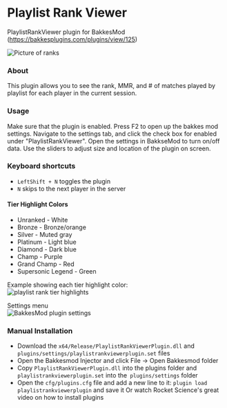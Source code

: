 # Playlist Rank Viewer  
PlaylistRankViewer plugin for BakkesMod (https://bakkesplugins.com/plugins/view/125)

![Picture of ranks](https://i.imgur.com/uF8nsLN.png)

### About  
This plugin allows you to see the rank, MMR, and # of matches played by playlist for each player in the current session. 

### Usage  
Make sure that the plugin is enabled. Press F2 to open up the bakkes mod settings. Navigate to the settings tab, and click the check box for enabled under "PlaylistRankViewer". Open the settings in BakkseMod to turn on/off data. Use the sliders to adjust size and location of the plugin on screen. 

### Keyboard shortcuts
- `LeftShift + N` toggles the plugin
- `N` skips to the next player in the server

#### Tier Highlight Colors
- Unranked - White
- Bronze - Bronze/orange
- Silver - Muted gray
- Platinum - Light blue
- Diamond - Dark blue
- Champ - Purple
- Grand Champ - Red
- Supersonic Legend - Green  

Example showing each tier highlight color:  
![playlist rank tier highlights](https://i.imgur.com/q0ZbMqH.png)

Settings menu  
![BakkesMod plugin settings](https://i.imgur.com/79AedJM.png)

### Manual Installation
- Download the `x64/Release/PlaylistRankViewerPlugin.dll` and `plugins/settings/playlistrankviewerplugin.set` files
- Open the Bakkesmod Injector and click File -> Open Bakkesmod folder
- Copy `PlaylistRankViewerPlugin.dll` into the plugins folder and `playlistrankviewerplugin.set` into the` plugins/settings` folder
- Open the `cfg/plugins.cfg` file and add a new line to it: `plugin load playlistrankviewerplugin` and save it Or watch Rocket Science's great video on how to install plugins
